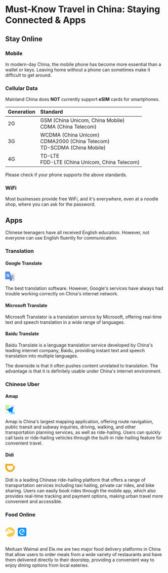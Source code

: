 # Must-Know Travel in China: Staying Connected & Apps

## Stay Online

### Mobile

In modern-day China, the mobile phone has become more essential than a wallet or keys. Leaving home without a phone can sometimes make it difficult to get around.

### Cellular Data

Mainland China does **NOT** currently support **eSIM** cards for smartphones.

| Generation | Standard                                                                |
| :--------- | :---------------------------------------------------------------------- |
| 2G         | GSM (China Unicom, China Mobile)<br/>CDMA (China Telecom)|
| 3G         | WCDMA (China Unicom)<br/>CDMA2000 (China Telecom)<br/>TD-SCDMA (China Mobile) |
| 4G         | TD-LTE<br/>FDD-LTE (China Unicom, China Telecom)                                                                |

Please check if your phone supports the above standards.

### WiFi

Most businesses provide free WiFi, and it's everywhere, even at a noodle shop, where you can ask for the password.

## Apps

Chinese teenagers have all received English education. However, not everyone can use English fluently for communication.

### Translation

#### Google Translate

<svg viewBox="0 0 1024 1024" version="1.1" xmlns="http://www.w3.org/2000/svg" width="30" height="30"><path d="M955.733333 1024h-400.497777L291.271111 204.8h664.462222c37.701404 0 68.266667 30.565262 68.266667 68.266667v682.666666c0 37.701404-30.565262 68.266667-68.266667 68.266667z" fill="#D9D9D9"></path><path d="M68.266667 0h400.497777l263.964445 828.302222H68.266667c-37.701404 0-68.266667-30.565262-68.266667-68.266666V68.266667C0 30.565262 30.565262 0 68.266667 0z" fill="#4F8BF5"></path><path d="M555.235556 1024l177.493333-195.697778h-239.707022z" fill="#4252B8"></path><path d="M756.954453 614.286222c32.768-39.207822 56.269938-82.120249 70.514916-128.73728h-203.671325l-10.922666-34.998044h93.5936V387.367822h58.481778v63.183076h194.910435v34.998044h-84.923733c-12.875093 53.812338-42.411804 107.597369-88.610134 161.355094 31.794062 33.66912 72.590222 72.480996 122.38848 116.440177-10.613191 11.377778-21.877191 22.345956-33.778346 32.904534-46.430436-43.945529-85.610951-83.244373-117.550649-117.891983-16.707129 17.03936-35.089067 34.074169-55.150365 51.108978 0 2.17088-4.983467-13.853582-14.941297-48.068835a500.258133 500.258133 0 0 0 40.79616-35.871858c-41.565298-48.3328-66.141298-85.77024-73.741654-112.303218h50.50368c6.398862 20.748516 23.765902 47.768462 52.10112 81.064391z" fill="#617D8B"></path><path d="M1024 682.666667L546.133333 204.8h409.6c37.701404 0 68.266667 30.565262 68.266667 68.266667v409.6z" fill="#FFFFFF" opacity=".192"></path><path d="M291.271111 445.048604V387.367822h145.439858V440.502044c-2.494009 36.445298-38.902898 130.025244-145.439858 130.025245-119.088924 0-159.002169-97.962667-159.002169-159.762205 0-61.804089 47.490844-152.293831 159.002169-152.293831 37.651342 0 71.356871 13.202773 101.112036 39.60832L347.7504 343.472356c-12.611129-13.726151-31.439076-20.589227-56.479289-20.589227-45.056 0-90.394169 33.901227-90.394169 91.272533 0 97.848889 135.877973 136.06912 171.677014 30.897494H291.271111z" fill="#FFFFFF"></path></svg>

The best translation software. However, Google's services have always had trouble working correctly on China's internet network.

#### Microsoft Translate

Microsoft Translator is a translation service by Microsoft, offering real-time text and speech translation in a wide range of languages.

#### Baidu Translate

Baidu Translate is a language translation service developed by China's leading internet company, Baidu, providing instant text and speech translation into multiple languages.

The downside is that it often pushes content unrelated to translation. The advantage is that it is definitely usable under China's internet environment.

### Chinese Uber

#### Amap

<svg viewBox="0 0 1024 1024" version="1.1" xmlns="http://www.w3.org/2000/svg" width="30" height="30"><path d="M137.923572 0.00064h292.991633v619.504579H0v-485.547269c0-35.504445 14.521638-69.601506 40.366315-94.678519A140.034647 140.034647 0 0 1 137.923572 0.00064z" fill="#C2F89D"></path><path d="M0 733.567246h426.501139V1023.552196H136.452217A136.516189 136.516189 0 0 1 0 887.099979v-153.532733zM528.856295 0.00064h358.243045A136.452217 136.452217 0 0 1 1023.551556 136.452857v494.759233H528.856295V0.00064z" fill="#EDF1F4"></path><path d="M537.492511 727.681824h484.843578v156.859276c0 36.9758-14.073834 72.480245-39.214819 98.58081a131.078571 131.078571 0 0 1-94.550575 40.87809H537.492511v-296.318176z" fill="#82E4FC"></path><path d="M374.363982 662.430413l-234.777138-131.718291 736.445344-375.515478-140.738339 715.52651-284.227472-164.024137-22.390191 117.132682-54.376176-161.401286z" fill="#0085FE"></path><path d="M832.467275 204.902867l-458.039321 457.399602 52.201129 162.168949 22.39019-119.3717 383.448002-500.196851z" fill="#0355ED"></path><path d="M498.149748 733.69519l-71.520665 90.8402 22.39019-119.3717 49.130475 28.5315z" fill="#0E24C0"></path></svg>

Amap is China's largest mapping application, offering route navigation, public transit and subway inquiries, driving, walking, and other transportation planning services, as well as ride-hailing. Users can quickly call taxis or ride-hailing vehicles through the built-in ride-hailing feature for convenient travel.

#### Didi

<svg viewBox="0 0 1024 1024" version="1.1" xmlns="http://www.w3.org/2000/svg" width="30" height="30"><path d="M832 272V428.8c-3.2 179.2-144 320-320 320S195.2 608 192 428.8V272h640v-192H44.8C19.2 83.2 0 102.4 0 128v310.4c0 35.2 3.2 67.2 9.6 102.4 6.4 32 16 64 32 92.8 12.8 32 28.8 60.8 48 86.4 19.2 25.6 38.4 51.2 60.8 73.6 12.8 12.8 28.8 25.6 41.6 38.4 9.6 9.6 22.4 16 32 25.6 25.6 19.2 57.6 35.2 86.4 48 32 12.8 64 22.4 96 28.8 32 6.4 67.2 9.6 102.4 9.6s70.4-3.2 102.4-9.6 64-16 96-28.8 60.8-28.8 86.4-48c12.8-9.6 22.4-16 32-25.6 12.8-12.8 28.8-25.6 41.6-38.4 22.4-22.4 44.8-48 60.8-73.6 19.2-25.6 35.2-54.4 48-86.4 12.8-32 22.4-64 32-92.8 6.4-32 9.6-67.2 9.6-102.4V272H832z" fill="#F5AB16"></path></svg>

Didi is a leading Chinese ride-hailing platform that offers a range of transportation services including taxi hailing, private car rides, and bike sharing. Users can easily book rides through the mobile app, which also provides real-time tracking and payment options, making urban travel more convenient and accessible.

### Food Online

<div style="display:flex;margin:16px 0;align-items:baseline;">
<svg style="margin-right:8px;" viewBox="0 0 1029 1024" version="1.1" xmlns="http://www.w3.org/2000/svg" width="30" height="30"><path d="M511.9 0C254.7 0 41.1 187.8 0 429.6c66.9 12.9 126.1 23.2 185.2 33.4 128.6 30.9 185.2 15.4 203.2 0 7.7-15.4 23.2-72-41.2-64.3-64.3 7.7-185.2 23.2-177.5-48.9 15.4-79.8 162.1-79.8 275.3-48.9 0 0-23.2-41.2-82.3-48.9-64.3-7.7-97.8-7.7-90-48.9 0-41.2 48.9-64.3 128.6-15.4 56.6 41.2 72 72 113.2 120.9 0 0 195.5 41.2 308.7 120.9 0 0 90 64.3-15.4 128.6-90 30.9-105.5-23.2-283 48.9C355 671.5 177.5 784.7 144 823.2c-10.3 10.3-15.4 20.6-20.6 28.3C218.6 957 357.5 1023.9 509.3 1023.9c285.6 5.1 519.7-226.4 519.7-509.4S794.9 0 511.9 0z" fill="#FECA49"></path></svg>

<svg viewBox="0 0 1024 1024" version="1.1" xmlns="http://www.w3.org/2000/svg" width="30" height="30"><path d="M849.92 51.2H174.08c-67.8656 0-122.88 55.0144-122.88 122.88v675.84c0 67.8656 55.0144 122.88 122.88 122.88h675.84c67.8656 0 122.88-55.0144 122.88-122.88V174.08c0-67.8656-55.0144-122.88-122.88-122.88z m-154.45504 709.9136c-59.61728 43.60704-126.41792 63.01696-199.90528 57.02656-126.12096-10.22464-213.13024-78.27456-263.21408-190.82752-51.98336-116.84352-18.75968-291.25632 119.93088-372.92544 41.0624-24.19712 84.31616-41.61024 131.86048-47.44704 67.90144-8.33024 130.21184 8.02816 188.928 41.9072 53.32992 30.73024 93.7472 73.1392 120.63232 128.36352 8.9856 18.4576 6.93248 26.59328-10.82368 36.86912a99583.12448 99583.12448 0 0 1-255.52896 147.62496c-19.26144 11.07456-39.40864 16.36352-58.81856 1.14688-29.03552-22.79424-26.83904-58.12224 4.74112-77.33248 35.07712-21.30432 70.59456-41.8048 105.96352-62.55616 24.54528-14.37184 49.29024-28.3904 73.69216-43.00288 17.3056-10.37824 17.60256-16.11264 2.68288-29.08672-73.63584-63.80544-181.888-69.09952-261.61664-12.7744-67.65056 47.8464-104.01792 136.69888-86.10816 213.38112 21.30432 91.14624 76.38016 149.41696 169.37472 168.82688 13.12256 2.74432 26.89536 2.14016 40.36096 3.09248 33.37728 0.90624 64.80384-6.48704 94.94528-20.4032 46.34112-21.44768 62.75584-15.5648 89.69728 36.61824 4.73088 9.23648 0.94208 15.872-6.79424 21.49888z m112.10752-154.65472c-15.22176 12.17536-31.68256 22.85056-48.39936 32.87552-2.59072 1.55136-11.22304-2.09408-13.4144-5.58592-12.27264-19.75808-23.94624-40.00256-34.42688-60.75904-1.8432-3.69664 1.0496-13.42464 4.68992-15.7184 19.70688-12.42624 40.11008-23.69536 60.76928-34.51904 3.24096-1.69984 11.4176-0.55296 12.96896 1.94048 11.66848 19.00544 23.94624 38.02112 25.13408 65.36192-1.38752 3.38432-2.33472 12.416-7.3216 16.40448z" fill="#0192FF"></path></svg>
</div>

Meituan Waimai and Ele.me are two major food delivery platforms in China that allow users to order meals from a wide variety of restaurants and have them delivered directly to their doorstep, providing a convenient way to enjoy dining options from local eateries.
